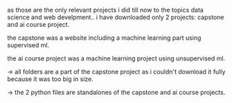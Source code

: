 as those are the only relevant projects i did till now to the topics data science and web develpment.. i have downloaded only 2 projects: capstone and ai course project.

the capstone was a website including a machine learning part using supervised ml.

the ai course project was a machine learning project using unsupervised ml.

-> all folders are a part of the capstone project as i couldn't download it fully because it was too big in size.

-> the 2 python files are standalones of the capstone and ai course projects.
